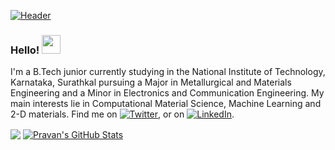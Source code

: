 

[![Header](https://raw.githubusercontent.com/Pravanop/Pravanop/master/readme_header.png "Header")](https://martinheinz.dev/)
### Hello!  <img src="https://raw.githubusercontent.com/MartinHeinz/MartinHeinz/master/wave.gif" width="30px">

I'm a B.Tech junior currently studying in the National Institute of Technology, Karnataka, Surathkal pursuing a Major in Metallurgical and Materials Engineering and a Minor in Electronics and Communication Engineering. My main interests lie in Computational Material Science, Machine Learning and 2-D materials. Find me on [![Twitter][1.2]][1],  or on [![LinkedIn][3.2]][3].

<img align="center" src="https://github-readme-stats.vercel.app/api/top-langs/?username=Pravanop&hide=java,html&title_color=ffffff&text_color=c9cacc&icon_color=2bbc8a&bg_color=1d1f21" />

<a href="https://github.com/Pravanop/Pravanop">
<img align="center" src="https://github-readme-stats.vercel.app/api?username=Pravanop&show_icons=true&line_height=27&count_private=true&title_color=ffffff&text_color=c9cacc&icon_color=2bbc8a&bg_color=1d1f21" alt="Pravan's GitHub Stats" />
</a>

[1.2]: http://i.imgur.com/wWzX9uB.png (twitter icon without padding)
[2.1]: http://i.imgur.com/0o48UoR.png (github icon with padding)
[3.2]: https://raw.githubusercontent.com/MartinHeinz/MartinHeinz/master/linkedin-3-16.png

[1]: https://twitter.com/Pravan17
[2]: https://github.com/Pravanop
[3]: https://www.linkedin.com/in/pravan-omprakash-b6056b181/
